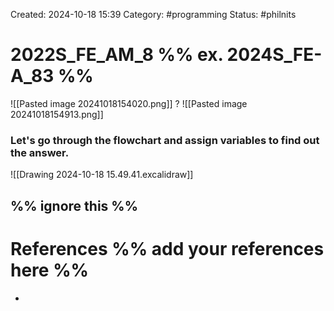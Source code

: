 Created: 2024-10-18 15:39
Category: #programming 
Status: #philnits



# 2022S_FE_AM_8 %% ex. 2024S_FE-A_83 %%

![[Pasted image 20241018154020.png]]
? 
![[Pasted image 20241018154913.png]]
### Let's go through the flowchart and assign variables to find out the answer.

![[Drawing 2024-10-18 15.49.41.excalidraw]]



%% ignore this %%
---









# References %% add your references here %%
- 
